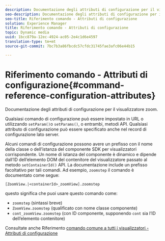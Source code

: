 ```yaml
---
description: Documentazione degli attributi di configurazione per il visualizzatore zoom.
seo-description: Documentazione degli attributi di configurazione per il visualizzatore zoom.
seo-title: Riferimento comando - Attributi di configurazione
solution: Experience Manager
title: Riferimento comando - Attributi di configurazione
topic: Dynamic media
uuid: 1bcc879a-12ec-4924-ac05-2e4c1d6e4597
translation-type: tm+mt
source-git-commit: 7bc7b3a86fbcdc57cfdc31745fae3afc06e44b15

---
```



# Riferimento comando - Attributi di configurazione{#command-reference-configuration-attributes}

Documentazione degli attributi di configurazione per il visualizzatore zoom.

Qualsiasi comando di configurazione può essere impostato in URL o utilizzando `setParam()`o `setParams()`, o entrambi, metodi API. Qualsiasi attributo di configurazione può essere specificato anche nel record di configurazione lato server.

Alcuni comandi di configurazione possono avere un prefisso con il nome della classe o dell’istanza del componente SDK per visualizzatori corrispondente. Un nome di istanza del componente è dinamico e dipende dall’ID dell’elemento DOM del contenitore del visualizzatore passato al metodo `setContainerId()` API. La documentazione include un prefisso facoltativo per tali comandi. Ad esempio, `zoomstep` il comando è documentato come segue:

`[ZoomView.|<containerId>_zoomView].zoomstep`

questo significa che puoi usare questo comando come:

* `zoomstep` (sintassi breve)
* `ZoomView.zoomstep` (qualificato con nome classe componente)
* `cont_zoomView.zoomstep` (con ID componente, supponendo `cont` sia l’ID dell’elemento contenitore)

Consultate anche Riferimento [comando comune a tutti i visualizzatori - Attributi di configurazione](../../../r-html5-viewer-20-cmdref-configattrib/r-html5-viewer-20-cmdref-configattrib.md#concept-850e0f2c49b949deb7cfbfd330d329bd)
